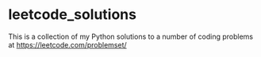 # leetcode_solutions

This is a collection of my Python solutions to a number of coding problems at https://leetcode.com/problemset/ 